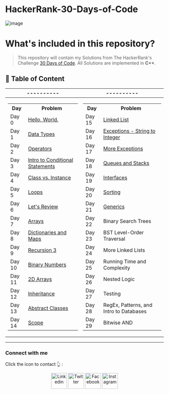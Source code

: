 # HackerRank-30-Days-of-Code

![image](https://camo.githubusercontent.com/65dc1fab92baf369bb1d072e20616929d280a5ac2094b5ae6033435f9b96eaf1/68747470733a2f2f69302e77702e636f6d2f6772616473696e67616d65732e636f6d2f77702d636f6e74656e742f75706c6f6164732f323031362f30352f3835363737315f3636383232343035333139373834315f313934333639393030395f6f2e706e673f6669743d32373631253243363932)

# What's included in this repository?
>
> This repository will contain my Solutions from The HackerRank's Challenge [30 Days of Code](https://www.hackerrank.com/domains/tutorials/30-days-of-code). All Solutions are implemented in **C++**.

## 📝 Table of Content  

| ---------- | ---------- |
|--|--|
|<table > <tr><th>Day</th><th>Problem</th></tr> <tr><td>Day 0</td><td>[Hello, World.](https://github.com/Omar-26/HackerRank-30-Days-of-Code/blob/4b62d1ea95f7b50e55df80a1ef160765d09547ba/0-%20%20Day%200%20Hello%2C%20World.cpp)</td></tr> <tr><td>Day 1</td><td>[Data Types](https://github.com/Omar-26/HackerRank-30-Days-of-Code/blob/4b62d1ea95f7b50e55df80a1ef160765d09547ba/1-%20Day%201%20Data%20Types.cpp)</td></tr>  <tr><td>Day 2</td><td>[Operators](https://github.com/Omar-26/HackerRank-30-Days-of-Code/blob/4b62d1ea95f7b50e55df80a1ef160765d09547ba/2-%20Day%202%20Operators.cpp)</td></tr> <tr><td>Day 3</td><td>[Intro to Conditional Statements](https://github.com/Omar-26/HackerRank-30-Days-of-Code/blob/4b62d1ea95f7b50e55df80a1ef160765d09547ba/3-%20Day%203%20Intro%20to%20Conditional%20Statements.cpp)</td></tr> <tr><td>Day 4</td><td>[Class vs. Instance](https://github.com/Omar-26/HackerRank-30-Days-of-Code/blob/4b62d1ea95f7b50e55df80a1ef160765d09547ba/A-%20Day%204%20Class%20vs.%20Instance.cpp)</td></tr> <tr><td>Day 5</td><td>[Loops](https://github.com/Omar-26/HackerRank-30-Days-of-Code/blob/4b62d1ea95f7b50e55df80a1ef160765d09547ba/B-%20Day%205%20Loops.cpp)</td></tr> <tr><td>Day 6</td><td>[Let's Review](https://github.com/Omar-26/HackerRank-30-Days-of-Code/blob/4b62d1ea95f7b50e55df80a1ef160765d09547ba/C-%20Day%206%20Let's%20Review.cpp)</td></tr> <tr><td>Day 7</td><td>[Arrays](https://github.com/Omar-26/HackerRank-30-Days-of-Code/blob/4b62d1ea95f7b50e55df80a1ef160765d09547ba/D-%20Day%207%20Arrays.cpp)</td></tr>  <tr><td>Day 8</td><td>[Dictionaries and Maps](https://github.com/Omar-26/HackerRank-30-Days-of-Code/blob/4b62d1ea95f7b50e55df80a1ef160765d09547ba/E-%20Day-8%20Dictionaries%20and%20Maps.cpp)</td></tr> <tr><td>Day 9</td><td>[Recursion 3](https://github.com/Omar-26/HackerRank-30-Days-of-Code/blob/4b62d1ea95f7b50e55df80a1ef160765d09547ba/F-%20Day-9%20Recursion%203.cpp)</td></tr> <tr><td>Day 10</td><td>[Binary Numbers](https://github.com/Omar-26/HackerRank-30-Days-of-Code/blob/4b62d1ea95f7b50e55df80a1ef160765d09547ba/G-%20Day-10%20Binary%20Numbers.cpp)</td></tr> <tr><td>Day 11</td><td>[2D Arrays](https://github.com/Omar-26/HackerRank-30-Days-of-Code/blob/64080b8fbea072c96ad16887555111fe6d7bc0ef/H-%20Day%2011%202D%20Arrays.cpp)</td></tr> <tr><td>Day 12</td><td>[Inheritance](https://github.com/Omar-26/HackerRank-30-Days-of-Code/blob/82774caf8785717d133a7faaba62204c7e91863f/I-%20Day%2012%20Inheritance.cpp)</td></tr> <tr><td>Day 13</td><td>[Abstract Classes](https://github.com/Omar-26/HackerRank-30-Days-of-Code/blob/82774caf8785717d133a7faaba62204c7e91863f/J-%20Day%2013%20Abstract%20Classes.cpp)</td></tr> <tr><td>Day 14</td><td>[Scope](https://github.com/Omar-26/HackerRank-30-Days-of-Code/blob/82774caf8785717d133a7faaba62204c7e91863f/K-%20Day%2014%20Scope.cpp)</td></tr> </table>|<table> <tr><th>Day</th><th>Problem</th></tr> <tr><td>Day 15</td><td>[Linked List](https://github.com/Omar-26/HackerRank-30-Days-of-Code/blob/82774caf8785717d133a7faaba62204c7e91863f/L-%20Day%2015%20Linked%20List.cpp)</td></tr> <tr><td>Day 16</td><td>[Exceptions - String to Integer](https://github.com/Omar-26/HackerRank-30-Days-of-Code/blob/82774caf8785717d133a7faaba62204c7e91863f/M-%20Day%2016%20Exceptions%20-%20String%20to%20Integer.cpp)</td></tr>  <tr><td>Day 17</td><td>[More Exceptions](https://github.com/Omar-26/HackerRank-30-Days-of-Code/blob/0b71f3a2a555a9bfba5e883437ae5746448d01ef/N-%20Day%2017%20More%20Exceptions.cpp)</td></tr> <tr><td>Day 18</td><td>[Queues and Stacks](https://github.com/Omar-26/HackerRank-30-Days-of-Code/blob/8f6049afb06d00ec0406d38704d743a4d7543557/O-%20Day%2018%20Queues%20and%20Stacks.cpp)</td></tr> <tr><td>Day 19</td><td>[Interfaces](https://github.com/Omar-26/HackerRank-30-Days-of-Code/blob/bb8f192cfbc7947cd9f7a7da4b61751ac6fe4f27/P-%20Day%2019%20Interfaces.cpp)</td></tr> <tr><td>Day 20</td><td>[Sorting](https://github.com/Omar-26/HackerRank-30-Days-of-Code/blob/bb8f192cfbc7947cd9f7a7da4b61751ac6fe4f27/Q-%20Day%2020%20Sorting.cpp)</td></tr> <tr><td>Day 21</td><td>[Generics](https://github.com/Omar-26/HackerRank-30-Days-of-Code/blob/bb8f192cfbc7947cd9f7a7da4b61751ac6fe4f27/R-%20Day%2021%20Generics.cpp)</td></tr> <tr><td>Day 22</td><td>Binary Search Trees</td></tr> <tr><td>Day 23</td><td>BST Level-Order Traversal</td></tr> <tr><td>Day 24</td><td>More Linked Lists</td></tr> <tr><td>Day 25</td><td>Running Time and Complexity</td></tr> <tr><td>Day 26</td><td>Nested Logic</td></tr> <tr><td>Day 27</td><td>Testing</td></tr> <tr><td>Day 28</td><td>RegEx, Patterns, and Intro to Databases</td></tr> <tr><td>Day 29</td><td>Bitwise AND</td></tr> </table>|

________________

### Connect with me

Click the icon to contact 👆 :
<p align="center">
<a href="https://www.linkedin.com/in/omar-ashraf01" target="_blank"><img align="center" src="https://cdn-icons-png.flaticon.com/128/3938/3938061.png" alt="Linkedin" height="50" width="50" /></a>
<a href="https://twitter.com/omarash78893600" target="_blank"><img align="center" src="https://cdn-icons-png.flaticon.com/128/3938/3938043.png" alt="Twitter" height="50" width="50" /></a>
<a href="https://www.facebook.com/ommaar.ashrraaf" target="_blank"><img align="center" src="https://cdn-icons-png.flaticon.com/128/3938/3938025.png" alt="Facebook" height="50" width="50" /></a>
<a href="https://www.instagram.com/ommaar_ashrraaf/" target="_blank"><img align="center" src="https://cdn-icons-png.flaticon.com/128/3938/3938036.png" alt="Instagram" height="50" width="50" /></a>
</p>
